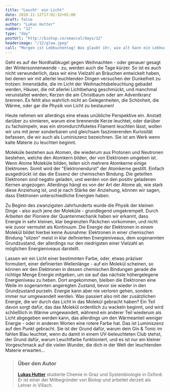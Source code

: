 ```yaml
---
title: "Leucht' ein Licht"
date: 2018-11-12T17:02:52+01:00
draft: false
author: "Lukas Hutter"
number: "12"
type: "day"
postUrl: "http://biotop.co/xmascal/days/12"
headerimage: "/12/glow.jpeg"
call: "Morgen ist Lebkuchentag! Was glaubt ihr, wie alt kann ein Lebkuchenhaus werden?"
---
```

Geht es auf der Nordhalbkugel gegen Weihnachten - oder genauer gesagt der Wintersonnenwende - zu, werden auch die Tage kürzer. So ist es auch nicht verwunderlich, dass wir eine Vielzahl an Bräuchen entwickelt haben, bei denen wir mit allerlei leuchtenden Dingen versuchen der Dunkelheit zu trotzen: Innenstädte, die im Licht der Weihnachtsbeleuchtung gebadet werden, Häuser, die mit allerlei Lichtbehang geschmückt, und manchmal verunstaltet werden; Kerzen die am Christbaum oder am Adventkranz brennen. Es fehlt also wahrlich nicht an Gelegenheiten, die Schönheit, die Wärme, oder gar die Physik von Licht zu bestaunen!

Heute nehmen wir allerdings eine etwas unübliche Perspektive ein. Anstatt darüber zu sinnieren, warum eine brennende Kerze leuchtet, oder darüber zu fachsimpeln, was ein stromdurchflutetes Filament leuchten lässt, wollen wir uns mit jener sonderbaren und gleichsam faszinierenden Kuriosität befassen, die wir auch als Luminiszenz bezeichnen. Sie ist am Werk wenn kalte Materie zu leuchten beginnt.

Moleküle bestehen aus Atomen, die wiederum aus Protonen und Neutronen bestehen, welche den Atomkern bilden, der von Elektronen umgeben ist. Wenn Atome Moleküle bilden, teilen sich mehrere Atomkerne einige Elektronen. Somit wird der "Elektronendurst" der Atomkerne gestillt. Einfach ausgedrückt ist das die Essenz der chemischen Bindung. Die geteilten Elektronen sind negativ geladen, und werden von den positiv geladenen Kernen angezogen. Allerdings hängt es von der Art der Atome ab, wie stark diese Anziehung ist, und je nach Stärke der Anziehung, können wir sagen, dass Elektronen unterschiedliche Energien haben.

Zu Beginn des zwanzigsten Jahrhunderts wurde die Physik der kleinen Dinge - also auch jene der Moleküle - grundlegend umgekrempelt. Durch Arbeiten der Pioniere der Quantenmechanik haben wir erkannt, dass Energie in sehr kleinen, klar begrenzten Päckchen vorkommen, und nicht wie zuvor vermutet als Kontinuum. Die Energie der Elektronen in einem Molekül bildet hierbei keine Ausnahme: Elektronen in einer chemischen Bindung "sitzen" meist in klar definierten Energieniveaus, dem sogenannten Grundzustand, der allerdings nur den niedrigsten einer Vielzahl an möglichen Energieniveaus darstellt.

Lassen wir ein Licht einer bestimmten Farbe, oder, etwas präziser formuliert, einer definierten Wellenlänge - auf ein Molekül scheinen, so können wir den Elektronen in dessen chemischen Bindungen gerade die richtige Menge Energie mitgeben, um sie auf das nächste höhergelegene Energieniveau zu heben. Dort angekommen, bleiben die Elektronen eine Weile im sogenannten angeregten Zustand, bevor sie wieder in den Grundzustand purzeln. Energie kann aber nie verloren gehen, sondern immer nur umgewandelt werden. Was passiert also mit der zusätzlichen Energie, die wir durch das Licht in das Molekül gebracht haben? Ein Teil davon sorgt dafür, das das Molekül ordentlich zu wackeln beginnt, und wird schließlich in Wärme umgewandelt, während ein anderer Teil wiederum als Licht abgegeben werden kann, das allerdings um den Wärmeanteil weniger Energie - oder in anderen Worten eine rotere Farbe hat. Das ist Luminiszenz auf den Punkt gebracht. Sie ist der Grund dafür, warum dein Gin & Tonic im fahlen Blau leuchtet, wenn du damit in einem UV-beleuchteten Club stehst, der Grund dafür, warum Leuchtfarbe funktioniert, und es ist nur ein kleiner Vorgeschmack auf die vielen Wunder, die dich in der Welt der leuchtenden Materie erwarten...
<!--more-->

> ### Über den Autor
> **[Lukas Hutter](http://biotop.co/de/person/lukas-hutter/)** studierte Chemie in Graz und Systembiologie in Oxford. Er ist einer der Mitbegründer von Biotop und arbeitet derzeit als Lehrer in Villach.
